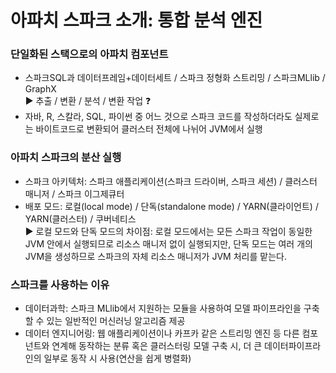# 아파치 스파크 소개: 통합 분석 엔진 
### 단일화된 스택으로의 아파치 컴포넌트
+ 스파크SQL과 데이터프레임+데이터세트 / 스파크 정형화 스트리밍 / 스파크MLlib / GraphX <br> ▶ 추출 / 변환 / 분석 / 변환 작업 ❓
+ 자바, R, 스칼라, SQL, 파이썬 중 어느 것으로 스파크 코드를 작성하더라도 실제로는 바이트코드로 변환되어 클러스터 전체에 나뉘어 JVM에서 실행
### 아파치 스파크의 분산 실행
+ 스파크 아키텍처: 
스파크 애플리케이션(스파크 드라이버, 스파크 세션) / 클러스터 매니저 / 스파크 이그제큐터
+ 배포 모드: 로컬(local mode) / 단독(standalone mode) / YARN(클라이언트) / YARN(클러스터) / 쿠버네티스<br> ▶ 로컬 모드와 단독 모드의 차이점: 로컬 모드에서는 모든 스파크 작업이 동일한 JVM 안에서 실행되므로 리소스 매니저 없이 실행되지만, 단독 모드는 여러 개의 JVM을 생성하므로 스파크의 자체 리소스 매니저가 JVM 처리를 맡는다.
### 스파크를 사용하는 이유
+ 데이터과학: 스파크 MLlib에서 지원하는 모듈을 사용하여 모델 파이프라인을 구축할 수 있는 일반적인 머신러닝 알고리즘 제공
+ 데이터 엔지니어링: 웹 애플리케이션이나 카프카 같은 스트리밍 엔진 등 다른 컴포넌트와 연계해 동작하는 분류 혹은 클러스터링 모델 구축 시, 더 큰 데이터파이프라인의 일부로 동작 시 사용(연산을 쉽게 병렬화)
